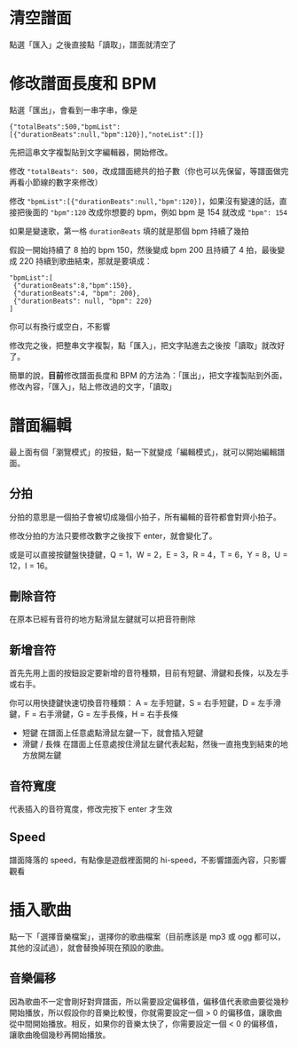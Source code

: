 ﻿# 清空譜面
點選「匯入」之後直接點「讀取」，譜面就清空了

# 修改譜面長度和 BPM
 點選「匯出」，會看到一串字串，像是
```
{"totalBeats":500,"bpmList":[{"durationBeats":null,"bpm":120}],"noteList":[]}
```
先把這串文字複製貼到文字編輯器，開始修改。

修改 ```"totalBeats": 500```，改成譜面總共的拍子數（你也可以先保留，等譜面做完再看小節線的數字來修改）

修改 ```"bpmList":[{"durationBeats":null,"bpm":120}]```，如果沒有變速的話，直接把後面的 ```"bpm":120``` 改成你想要的 bpm，例如 bpm 是 154 就改成 ```"bpm": 154```

如果是變速歌，第一格 ```durationBeats``` 填的就是那個 bpm 持續了幾拍

假設一開始持續了 8 拍的 bpm 150，然後變成 bpm 200 且持續了 4 拍，最後變成 220 持續到歌曲結束，那就是要填成：
 
 ```
"bpmList":[
  {"durationBeats":8,"bpm":150}, 
  {"durationBeats":4, "bpm": 200}, 
  {"durationBeats": null, "bpm": 220}
]
 ```
你可以有換行或空白，不影響

修改完之後，把整串文字複製，點「匯入」，把文字貼進去之後按「讀取」就改好了。

簡單的說，**目前**修改譜面長度和 BPM 的方法為：「匯出」，把文字複製貼到外面，修改內容，「匯入」，貼上修改過的文字，「讀取」
 
# 譜面編輯
最上面有個「瀏覽模式」的按鈕，點一下就變成「編輯模式」，就可以開始編輯譜面。

## 分拍
分拍的意思是一個拍子會被切成幾個小拍子，所有編輯的音符都會對齊小拍子。

修改分拍的方法只要修改數字之後按下 enter，就會變化了。

或是可以直接按鍵盤快捷鍵，Q = 1，W = 2，E = 3，R = 4，T = 6，Y = 8，U = 12，I = 16。

## 刪除音符
在原本已經有音符的地方點滑鼠左鍵就可以把音符刪除

## 新增音符
首先先用上面的按鈕設定要新增的音符種類，目前有短鍵、滑鍵和長條，以及左手或右手。

你可以用快捷鍵快速切換音符種類：
A = 左手短鍵，S = 右手短鍵，D = 左手滑鍵，F = 右手滑鍵，G = 左手長條，H = 右手長條

* 短鍵
  在譜面上任意處點滑鼠左鍵一下，就會插入短鍵
* 滑鍵 / 長條
  在譜面上任意處按住滑鼠左鍵代表起點，然後一直拖曳到結束的地方放開左鍵

## 音符寬度
代表插入的音符寬度，修改完按下 enter 才生效

## Speed
譜面降落的 speed，有點像是遊戲裡面開的 hi-speed，不影響譜面內容，只影響觀看

# 插入歌曲
點一下「選擇音樂檔案」，選擇你的歌曲檔案（目前應該是 mp3 或 ogg 都可以，其他的沒試過），就會替換掉現在預設的歌曲。

## 音樂偏移
因為歌曲不一定會剛好對齊譜面，所以需要設定偏移值，偏移值代表歌曲要從幾秒開始播放，所以假設你的音樂比較慢，你就需要設定一個 > 0 的偏移值，讓歌曲從中間開始播放。相反，如果你的音樂太快了，你需要設定一個 < 0 的偏移值，讓歌曲晚個幾秒再開始播放。
